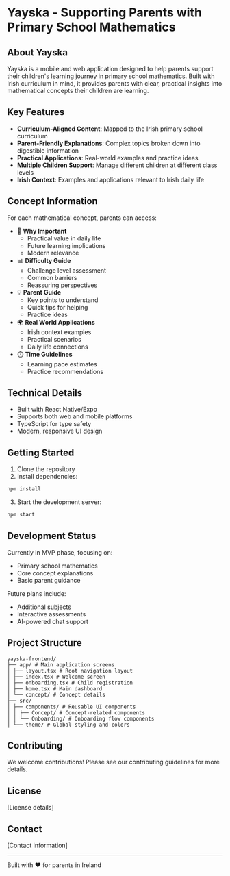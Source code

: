 # Yayska - Supporting Parents with Primary School Mathematics

## About Yayska

Yayska is a mobile and web application designed to help parents support their children's learning journey in primary school mathematics. Built with Irish curriculum in mind, it provides parents with clear, practical insights into mathematical concepts their children are learning.

## Key Features

- **Curriculum-Aligned Content**: Mapped to the Irish primary school curriculum
- **Parent-Friendly Explanations**: Complex topics broken down into digestible information
- **Practical Applications**: Real-world examples and practice ideas
- **Multiple Children Support**: Manage different children at different class levels
- **Irish Context**: Examples and applications relevant to Irish daily life

## Concept Information

For each mathematical concept, parents can access:

- 🎯 **Why Important**
  - Practical value in daily life
  - Future learning implications
  - Modern relevance
- 📊 **Difficulty Guide**
  - Challenge level assessment
  - Common barriers
  - Reassuring perspectives
- 💡 **Parent Guide**
  - Key points to understand
  - Quick tips for helping
  - Practice ideas
- 🌍 **Real World Applications**
  - Irish context examples
  - Practical scenarios
  - Daily life connections
- ⏱️ **Time Guidelines**
  - Learning pace estimates
  - Practice recommendations

## Technical Details

- Built with React Native/Expo
- Supports both web and mobile platforms
- TypeScript for type safety
- Modern, responsive UI design

## Getting Started

1. Clone the repository
2. Install dependencies:

```bash
npm install
```

3. Start the development server:

```bash
npm start
```

## Development Status

Currently in MVP phase, focusing on:

- Primary school mathematics
- Core concept explanations
- Basic parent guidance

Future plans include:

- Additional subjects
- Interactive assessments
- AI-powered chat support

## Project Structure

```
yayska-frontend/
├── app/ # Main application screens
│ ├── layout.tsx # Root navigation layout
│ ├── index.tsx # Welcome screen
│ ├── onboarding.tsx # Child registration
│ ├── home.tsx # Main dashboard
│ └── concept/ # Concept details
├── src/
│ ├── components/ # Reusable UI components
│ │ ├── Concept/ # Concept-related components
│ │ └── Onboarding/ # Onboarding flow components
│ └── theme/ # Global styling and colors
```

## Contributing

We welcome contributions! Please see our contributing guidelines for more details.

## License

[License details]

## Contact

[Contact information]

---

Built with ❤️ for parents in Ireland
